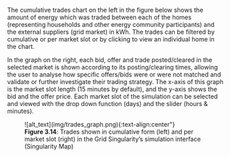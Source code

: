 The cumulative trades chart on the left in the figure below shows the amount of energy which was traded between each of the homes (representing households and other energy community participants) and the external suppliers (grid market) in kWh. The trades can be filtered by cumulative or per market slot or by clicking to view an individual home in the chart.

In the graph on the right, each bid, offer and trade posted/cleared in the selected market is shown according to its posting/clearing times, allowing the user to analyse how specific offers/bids were or were not matched and validate or further investigate their trading strategy. The x-axis of this graph is the market slot length (15 minutes by default), and the y-axis shows the bid and the offer price. Each market slot of the simulation can be selected and viewed with the drop down function (days) and the slider (hours & minutes).

<figure markdown>
  ![alt_text](img/trades_graph.png){:text-align:center"}
  <figcaption><b>Figure 3.14</b>: Trades shown in cumulative form (left) and per market slot (right) in the Grid Singularity’s simulation interface (Singularity Map)
</figcaption>
</figure>
